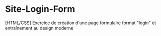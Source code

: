 # Site-Login-Form
[HTML/CSS] Exercice de création d'une page formulaire format "login" et entraînement au design moderne 
